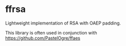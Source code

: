 # ffrsa
Lightweight implementation of RSA with OAEP padding.

This library is often used in conjunction with https://github.com/PastelOgre/ffaes
